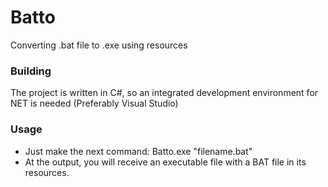 # Batto
Converting .bat file to .exe using resources

### Building
The project is written in C#, so an integrated development environment for NET is needed (Preferably Visual Studio)

### Usage
- Just make the next command:
Batto.exe "filename.bat"
- At the output, you will receive an executable file with a BAT file in its resources.
